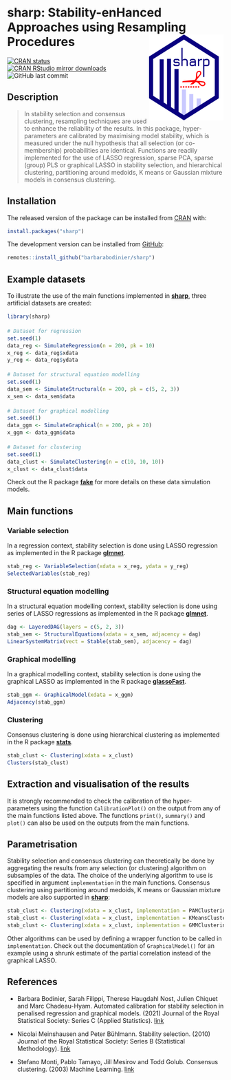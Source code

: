 
<!-- README.md is generated from README.Rmd. Please edit that file -->

# sharp: Stability-enHanced Approaches using Resampling Procedures <img src="man/figures/logo.png" align="right" width="174" height="200"/>

<!-- badges: start -->

[![CRAN
status](https://www.r-pkg.org/badges/version/sharp)](https://CRAN.R-project.org/package=sharp)
[![CRAN RStudio mirror
downloads](https://cranlogs.r-pkg.org/badges/last-month/sharp?color=blue)](https://r-pkg.org/pkg/sharp)
![GitHub last
commit](https://img.shields.io/github/last-commit/barbarabodinier/sharp?logo=GitHub&style=flat-square)
<!-- badges: end -->

## Description

> In stability selection and consensus clustering, resampling techniques
> are used to enhance the reliability of the results. In this package,
> hyper-parameters are calibrated by maximising model stability, which
> is measured under the null hypothesis that all selection (or
> co-membership) probabilities are identical. Functions are readily
> implemented for the use of LASSO regression, sparse PCA, sparse
> (group) PLS or graphical LASSO in stability selection, and
> hierarchical clustering, partitioning around medoids, K means or
> Gaussian mixture models in consensus clustering.

## Installation

The released version of the package can be installed from
[CRAN](https://CRAN.R-project.org) with:

``` r
install.packages("sharp")
```

The development version can be installed from
[GitHub](https://github.com/):

``` r
remotes::install_github("barbarabodinier/sharp")
```

## Example datasets

To illustrate the use of the main functions implemented in
[**sharp**](https://CRAN.R-project.org/package=sharp), three artificial
datasets are created:

``` r
library(sharp)

# Dataset for regression
set.seed(1)
data_reg <- SimulateRegression(n = 200, pk = 10)
x_reg <- data_reg$xdata
y_reg <- data_reg$ydata

# Dataset for structural equation modelling
set.seed(1)
data_sem <- SimulateStructural(n = 200, pk = c(5, 2, 3))
x_sem <- data_sem$data

# Dataset for graphical modelling
set.seed(1)
data_ggm <- SimulateGraphical(n = 200, pk = 20)
x_ggm <- data_ggm$data

# Dataset for clustering
set.seed(1)
data_clust <- SimulateClustering(n = c(10, 10, 10))
x_clust <- data_clust$data
```

Check out the R package
[**fake**](https://github.com/barbarabodinier/fake) for more details on
these data simulation models.

## Main functions

### Variable selection

In a regression context, stability selection is done using LASSO
regression as implemented in the R package
[**glmnet**](https://CRAN.R-project.org/package=glmnet).

``` r
stab_reg <- VariableSelection(xdata = x_reg, ydata = y_reg)
SelectedVariables(stab_reg)
```

### Structural equation modelling

In a structural equation modelling context, stability selection is done
using series of LASSO regressions as implemented in the R package
[**glmnet**](https://CRAN.R-project.org/package=glmnet).

``` r
dag <- LayeredDAG(layers = c(5, 2, 3))
stab_sem <- StructuralEquations(xdata = x_sem, adjacency = dag)
LinearSystemMatrix(vect = Stable(stab_sem), adjacency = dag)
```

### Graphical modelling

In a graphical modelling context, stability selection is done using the
graphical LASSO as implemented in the R package
[**glassoFast**](https://CRAN.R-project.org/package=glassoFast).

``` r
stab_ggm <- GraphicalModel(xdata = x_ggm)
Adjacency(stab_ggm)
```

### Clustering

Consensus clustering is done using hierarchical clustering as
implemented in the R package
[**stats**](https://stat.ethz.ch/R-manual/R-devel/library/stats/html/00Index.html).

``` r
stab_clust <- Clustering(xdata = x_clust)
Clusters(stab_clust)
```

## Extraction and visualisation of the results

It is strongly recommended to check the calibration of the
hyper-parameters using the function `CalibrationPlot()` on the output
from any of the main functions listed above. The functions `print()`,
`summary()` and `plot()` can also be used on the outputs from the main
functions.

## Parametrisation

Stability selection and consensus clustering can theoretically be done
by aggregating the results from any selection (or clustering) algorithm
on subsamples of the data. The choice of the underlying algorithm to use
is specified in argument `implementation` in the main functions.
Consensus clustering using partitioning around medoids, K means or
Gaussian mixture models are also supported in
[**sharp**](https://CRAN.R-project.org/package=sharp):

``` r
stab_clust <- Clustering(xdata = x_clust, implementation = PAMClustering)
stab_clust <- Clustering(xdata = x_clust, implementation = KMeansClustering)
stab_clust <- Clustering(xdata = x_clust, implementation = GMMClustering)
```

Other algorithms can be used by defining a wrapper function to be called
in `implementation`. Check out the documentation of `GraphicalModel()`
for an example using a shrunk estimate of the partial correlation
instead of the graphical LASSO.

## References

-   Barbara Bodinier, Sarah Filippi, Therese Haugdahl Nost, Julien
    Chiquet and Marc Chadeau-Hyam. Automated calibration for stability
    selection in penalised regression and graphical models. (2021)
    Journal of the Royal Statistical Society: Series C (Applied
    Statistics). [link](https://doi.org/10.1093/jrsssc/qlad058)

-   Nicolai Meinshausen and Peter Bühlmann. Stability selection. (2010)
    Journal of the Royal Statistical Society: Series B (Statistical
    Methodology).
    [link](https://doi.org/10.1111/j.1467-9868.2010.00740.x)

-   Stefano Monti, Pablo Tamayo, Jill Mesirov and Todd Golub. Consensus
    clustering. (2003) Machine Learning.
    [link](https://doi.org/10.1023/A:1023949509487)
